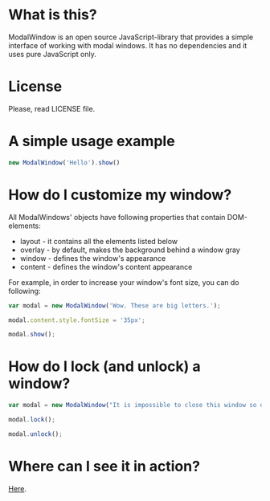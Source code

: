 # What is this?

ModalWindow is an open source JavaScript-library that provides a simple interface of working with modal windows. It has no dependencies and it uses pure JavaScript only.

# License

Please, read LICENSE file.

# A simple usage example

```js
new ModalWindow('Hello').show()
```

# How do I customize my window?

All ModalWindows' objects have following properties that contain DOM-elements:

* layout - it contains all the elements listed below
* overlay - by default, makes the background behind a window gray
* window - defines the window's appearance
* content - defines the window's content appearance

For example, in order to increase your window's font size, you can do following: 

```js
var modal = new ModalWindow('Wow. These are big letters.');

modal.content.style.fontSize = '35px';

modal.show();
```

# How do I lock (and unlock) a window?

```js
var modal = new ModalWindow("It is impossible to close this window so don't even try to");

modal.lock();

modal.unlock();
```

# Where can I see it in action?

[Here](http://razip.github.io/ModalWindow/).
